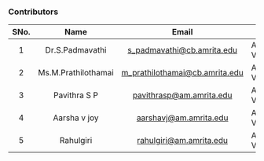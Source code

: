 ### Contributors

| SNo. |        Name         |             Email              |         Institute          |
| :--: | :-----------------: | :----------------------------: | :------------------------: |
|  1   |   Dr.S.Padmavathi   |   s_padmavathi@cb.amrita.edu   | Amrita Vishwa Vidyapeetham |
|  2   | Ms.M.Prathilothamai | m_prathilothamai@cb.amrita.edu | Amrita Vishwa Vidyapeetham |
|  3   |    Pavithra S P     |    pavithrasp@am.amrita.edu    | Amrita Vishwa Vidyapeetham |
|  4   |    Aarsha v joy     |     aarshavj@am.amrita.edu     | Amrita Vishwa Vidyapeetham |
|  5   |      Rahulgiri      |    rahulgiri@am.amrita.edu     | Amrita Vishwa Vidyapeetham |
